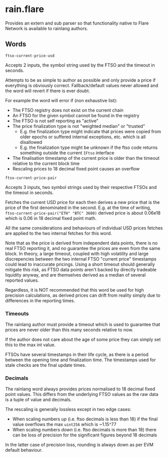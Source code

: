 # rain.flare

Provides an extern and sub parser so that functionality native to Flare Network
is available to rainlang authors.

## Words

`ftso-current-price-usd`

Accepts 2 inputs, the symbol string used by the FTSO and the timeout in seconds.

Attempts to be as simple to author as possible and only provide a price if
everything is obviously correct. Fallback/default values never allowed and the
word will revert if there is ever doubt.

For example the word will error if (non exhaustive list):

- The FTSO registry does not exist on the current chain
- An FTSO for the given symbol cannot be found in the registry
- The FTSO is not self reporting as "active"
- The price finalization type is not "weighted median" or "trusted"
  - E.g. the finalization type might indicate that prices were copied from older
    epochs or suffered internal exceptions, etc. which is all disallowed
  - E.g. the finalization type might be unknown if the ftso code returns
    something outside the current `IFtso` interface
- The finalisation timestamp of the current price is older than the timeout
  relative to the current block time
- Rescaling prices to 18 decimal fixed point causes an overflow

`ftso-current-price-pair`

Accepts 3 inputs, two symbol strings used by their respective FTSOs and the
timeout in seconds.

Fetches the current USD price for each then derives a new price that is the
price of the first denominated in the second. E.g. at the time of writing,
`ftso-current-price-pair("ETH" "BTC" 3600)` derived price is about 0.06e18 which
is 0.06 in 18 decimal fixed point math.

All the same considerations and behaviours of individual USD prices fetches are
applied to the two internal fetches for this word.

Note that as the price is derived from independent data points, there is no
real FTSO reporting it, and no guarantee the prices are even from the same block.
In theory, a large timeout, coupled with high volatility and large discrepencies
between the two internal FTSO "current price" timestamps could lead to inaccurate
pricings. Using a short timeout should generally mitigate this risk, as FTSO data
points aren't backed by directly tradeable liquidity anyway, and are themselves
derived as a median of several reported values.

Regardless, it is NOT recommended that this word be used for high precision
calculations, as derived prices can drift from reality simply due to differences
in the reporting times.

### Timeouts

The rainlang author must provide a timeout which is used to guarantee that prices
are never older than this many seconds relative to now.

If the author does not care about the age of some price they can simply set this
to the max int value.

FTSOs have several timestamps in their life cycle, as there is a period between
the opening time and finalization time. The timestamps used for stale checks are
the final update times.

### Decimals

The rainlang word always provides prices normalised to 18 decimal fixed point
values. This differs from the underlying FTSO values as the raw data is a tuple
of value and decimals.

The rescaling is generally lossless except in two edge cases:

- When scaling numbers _up_ (i.e. ftso decimals is less than 18) if the final
  value overflows the max `uint256` which is ~1.15^77
- When scaling numbers _down_ (i.e. ftso decimals is more than 18) there can be
  loss of precision for the significant figures beyond 18 decimals

In the latter case of precision loss, rounding is always down as per EVM default
behaviour.

